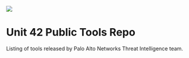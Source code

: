 ![](https://s3.amazonaws.com/u42/unit42.png)

# Unit 42 Public Tools Repo

Listing of tools released by Palo Alto Networks Threat Intelligence team.


